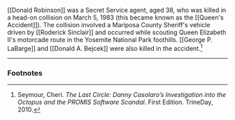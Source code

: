 [[Donald Robinson]] was a Secret Service agent, aged 38, who was killed in a head-on collision on March 5, 1983 (this became known as the [[Queen's Accident]]). The collision involved a Mariposa County Sheriff's vehicle driven by [[Roderick Sinclair]] and occurred while scouting Queen Elizabeth II's motorcade route in the Yosemite National Park foothills. [[George P. LaBarge]] and [[Donald A. Bejcek]] were also killed in the accident.[^1]

---
### Footnotes

[^1]: Seymour, Cheri. *The Last Circle: Danny Casolaro’s Investigation into the Octopus and the PROMIS Software Scandal*. First Edition. TrineDay, 2010.